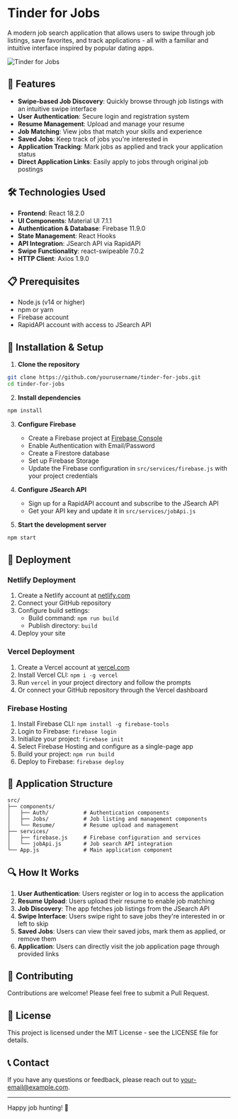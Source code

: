 
          
# Tinder for Jobs

A modern job search application that allows users to swipe through job listings, save favorites, and track applications - all with a familiar and intuitive interface inspired by popular dating apps.

![Tinder for Jobs](https://via.placeholder.com/800x400?text=Tinder+For+Jobs)

## 🚀 Features

- **Swipe-based Job Discovery**: Quickly browse through job listings with an intuitive swipe interface
- **User Authentication**: Secure login and registration system
- **Resume Management**: Upload and manage your resume
- **Job Matching**: View jobs that match your skills and experience
- **Saved Jobs**: Keep track of jobs you're interested in
- **Application Tracking**: Mark jobs as applied and track your application status
- **Direct Application Links**: Easily apply to jobs through original job postings

## 🛠️ Technologies Used

- **Frontend**: React 18.2.0
- **UI Components**: Material UI 7.1.1
- **Authentication & Database**: Firebase 11.9.0
- **State Management**: React Hooks
- **API Integration**: JSearch API via RapidAPI
- **Swipe Functionality**: react-swipeable 7.0.2
- **HTTP Client**: Axios 1.9.0

## 📋 Prerequisites

- Node.js (v14 or higher)
- npm or yarn
- Firebase account
- RapidAPI account with access to JSearch API

## 🔧 Installation & Setup

1. **Clone the repository**

```bash
git clone https://github.com/yourusername/tinder-for-jobs.git
cd tinder-for-jobs
```

2. **Install dependencies**

```bash
npm install
```

3. **Configure Firebase**

   - Create a Firebase project at [Firebase Console](https://console.firebase.google.com/)
   - Enable Authentication with Email/Password
   - Create a Firestore database
   - Set up Firebase Storage
   - Update the Firebase configuration in `src/services/firebase.js` with your project credentials

4. **Configure JSearch API**

   - Sign up for a RapidAPI account and subscribe to the JSearch API
   - Get your API key and update it in `src/services/jobApi.js`

5. **Start the development server**

```bash
npm start
```

## 🚀 Deployment

### Netlify Deployment

1. Create a Netlify account at [netlify.com](https://www.netlify.com/)
2. Connect your GitHub repository
3. Configure build settings:
   - Build command: `npm run build`
   - Publish directory: `build`
4. Deploy your site

### Vercel Deployment

1. Create a Vercel account at [vercel.com](https://vercel.com/)
2. Install Vercel CLI: `npm i -g vercel`
3. Run `vercel` in your project directory and follow the prompts
4. Or connect your GitHub repository through the Vercel dashboard

### Firebase Hosting

1. Install Firebase CLI: `npm install -g firebase-tools`
2. Login to Firebase: `firebase login`
3. Initialize your project: `firebase init`
4. Select Firebase Hosting and configure as a single-page app
5. Build your project: `npm run build`
6. Deploy to Firebase: `firebase deploy`

## 📱 Application Structure

```
src/
├── components/
│   ├── Auth/           # Authentication components
│   ├── Jobs/           # Job listing and management components
│   └── Resume/         # Resume upload and management
├── services/
│   ├── firebase.js     # Firebase configuration and services
│   └── jobApi.js       # Job search API integration
└── App.js              # Main application component
```

## 🔍 How It Works

1. **User Authentication**: Users register or log in to access the application
2. **Resume Upload**: Users upload their resume to enable job matching
3. **Job Discovery**: The app fetches job listings from the JSearch API
4. **Swipe Interface**: Users swipe right to save jobs they're interested in or left to skip
5. **Saved Jobs**: Users can view their saved jobs, mark them as applied, or remove them
6. **Application**: Users can directly visit the job application page through provided links

## 🤝 Contributing

Contributions are welcome! Please feel free to submit a Pull Request.

## 📄 License

This project is licensed under the MIT License - see the LICENSE file for details.

## 📞 Contact

If you have any questions or feedback, please reach out to [your-email@example.com](mailto:your-email@example.com).

---

Happy job hunting! 🎯

        
